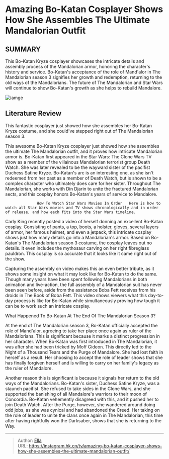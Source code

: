 # Amazing Bo-Katan Cosplayer Shows How She Assembles The Ultimate Mandalorian Outfit


## SUMMARY 



  This Bo-Katan Kryze cosplayer showcases the intricate details and assembly process of the Mandalorian armor, honoring the character&#39;s history and service.   Bo-Katan&#39;s acceptance of the role of Mand&#39;alor in The Mandalorian season 3 signifies her growth and redemption, returning to the old ways of the Mandalorians.   The future of The Mandalorian and Star Wars will continue to show Bo-Katan&#39;s growth as she helps to rebuild Mandalore.  

![iamge](https://static1.srcdn.com/wordpress/wp-content/uploads/2023/12/img_b36411094744-1.jpeg)

## Literature Review
This fantastic cosplayer just showed how she assembles her Bo-Katan Kryze costume, and she could&#39;ve stepped right out of The Mandalorian season 3.




This awesome Bo-Katan Kryze cosplayer just showed how she assembles the ultimate The Mandalorian outfit, and it proves how intricate Mandalorian armor is. Bo-Katan first appeared in the Star Wars: The Clone Wars TV show as a member of the villainous Mandalorian terrorist group Death Watch. She was later revealed to be the wayward sister of the pacifist Duchess Satine Kryze. Bo-Katan&#39;s arc is an interesting one, as she isn&#39;t redeemed from her past as a member of Death Watch, but is shown to be a complex character who ultimately does care for her sister. Throughout The Mandalorian, she works with Din Djarin to unite the fractured Mandalorian sects, and this cosplay honors Bo-Katan&#39;s years of service to Mandalore.




                  How To Watch Star Wars Movies In Order   Here is how to watch all Star Wars movies and TV shows chronologically and in order of release, and how each fits into the Star Wars timeline.    

Carly King recently posted a video of herself donning an excellent Bo-Katan cosplay. Consisting of pants, a top, boots, a holster, gloves, several layers of armor, her famous helmet, and even a jetpack, this intricate cosplay shows just how many details go into a Mandalorian&#39;s armor. Based on Bo-Katan&#39;s The Mandalorian season 3 costume, the cosplay leaves out no details. It even includes the mythosaur carving on her right fibreglass pauldron. This cosplay is so accurate that it looks like it came right out of the show.


 




Capturing the assembly on video makes this an even better tribute, as it shows some insight on what it may look like for Bo-Katan to do the same. Though many years have been spent following Mandalorians in both animation and live-action, the full assembly of a Mandalorian suit has never been seen before, aside from the assistance Boba Fett receives from his droids in The Book of Boba Fett. This video shows viewers what this day-to-day process is like for Bo-Katan while simultaneously proving how tough it can be to work such an intricate cosplay.


 What Happened To Bo-Katan At The End Of The Mandalorian Season 3? 
          

At the end of The Mandalorian season 3, Bo-Katan officially accepted the role of Mand&#39;alor, agreeing to take her place once again as ruler of the Mandalorians. This is significant because it marks a distinct progression in her character. When Bo-Katan was first introduced in The Mandalorian, it was after she had been tricked by Moff Gideon. This directly led to the Night of a Thousand Tears and the Purge of Mandalore. She had lost faith in herself as a result. Her choosing to accept the role of leader shows that she has finally forgiven herself and is willing to carry on her family&#39;s legacy as the ruler of Mandalore.




Another reason this is significant is because it signals her return to the old ways of the Mandalorians. Bo-Katan&#39;s sister, Duchess Satine Kryze, was a staunch pacifist. She refused to take sides in the Clone Wars, and she supported the banishing of all Mandalore&#39;s warriors to their moon of Concordia. Bo-Katan vehemently disagreed with this, and it pushed her to join Death Watch. After the Purge, however, she wandered around doing odd jobs, as she was cynical and had abandoned the Creed. Her taking on the role of leader to unite the clans once again in The Mandalorian, this time after having rightfully won the Darksaber, shows that she is returning to the Way.



---

> Author: [Ella](https://instagram.hk.cn/)  
> URL: https://instagram.hk.cn/tv/amazing-bo-katan-cosplayer-shows-how-she-assembles-the-ultimate-mandalorian-outfit/  

